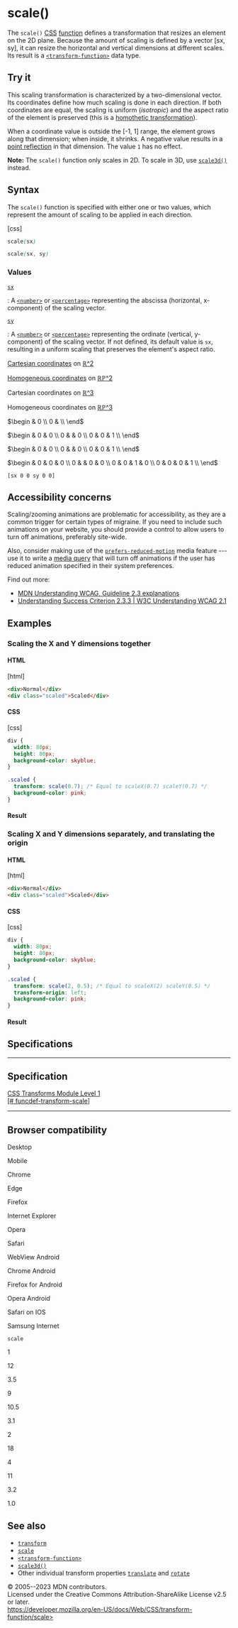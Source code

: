 scale()
=======

The `scale()` [CSS](https://developer.mozilla.org/en-US/docs/Web/CSS)
[function](css_functions.md) defines a transformation that resizes an
element on the 2D plane. Because the amount of scaling is defined by a
vector \[sx, sy\], it can resize the horizontal and vertical dimensions
at different scales. Its result is a
[`<transform-function>`](transform-function.md) data type.

Try it
------

This scaling transformation is characterized by a two-dimensional
vector. Its coordinates define how much scaling is done in each
direction. If both coordinates are equal, the scaling is uniform
(*isotropic*) and the aspect ratio of the element is preserved (this is
a [homothetic
transformation](https://en.wikipedia.org/wiki/Homothetic_transformation)).

When a coordinate value is outside the \[-1, 1\] range, the element
grows along that dimension; when inside, it shrinks. A negative value
results in a [point
reflection](https://en.wikipedia.org/wiki/Point_reflection) in that
dimension. The value `1` has no effect.

**Note:** The `scale()` function only scales in 2D. To scale in 3D, use
[`scale3d()`](scale3d.md) instead.

Syntax
------

The `scale()` function is specified with either one or two values, which
represent the amount of scaling to be applied in each direction.

[css]

```css
scale(sx)

scale(sx, sy)
```

### Values

[`sx`](#sx)

:   A [`<number>`](number.md) or [`<percentage>`](percentage.md)
    representing the abscissa (horizontal, x-component) of the scaling
    vector.

[`sy`](#sy)

:   A [`<number>`](number.md) or [`<percentage>`](percentage.md)
    representing the ordinate (vertical, y-component) of the scaling
    vector. If not defined, its default value is `sx`, resulting in a
    uniform scaling that preserves the element\'s aspect ratio.

[Cartesian coordinates](transform-function.md#cartesian_coordinates) on
[ℝ\^2](https://en.wikipedia.org/wiki/Real_coordinate_space)

[Homogeneous
coordinates](https://en.wikipedia.org/wiki/Homogeneous_coordinates) on
[ℝℙ\^2](https://en.wikipedia.org/wiki/Real_projective_plane)

Cartesian coordinates on
[ℝ\^3](https://en.wikipedia.org/wiki/Real_coordinate_space)

Homogeneous coordinates on
[ℝℙ\^3](https://en.wikipedia.org/wiki/Real_projective_space)

$\begin
 & 0 \\
0 &  \\
\end$

$\begin
 & 0 & 0 \\
0 &  & 0 \\
0 & 0 & 1 \\
\end$

$\begin
 & 0 & 0 \\
0 &  & 0 \\
0 & 0 & 1 \\
\end$

$\begin
 & 0 & 0 & 0 \\
0 &  & 0 & 0 \\
0 & 0 & 1 & 0 \\
0 & 0 & 0 & 1 \\
\end$

`[sx 0 0 sy 0 0]`

Accessibility concerns
----------------------

Scaling/zooming animations are problematic for accessibility, as they
are a common trigger for certain types of migraine. If you need to
include such animations on your website, you should provide a control to
allow users to turn off animations, preferably site-wide.

Also, consider making use of the
[`prefers-reduced-motion`](prefers-reduced-motion.md) media
feature --- use it to write a [media query](css_media_queries.md) that
will turn off animations if the user has reduced animation specified in
their system preferences.

Find out more:

- [MDN Understanding WCAG, Guideline 2.3
    explanations](https://developer.mozilla.org/en-US/docs/Web/Accessibility/Understanding_WCAG/Operable#guideline_2.3_%e2%80%94_seizures_and_physical_reactions_do_not_design_content_in_a_way_that_is_known_to_cause_seizures_or_physical_reactions)
- [Understanding Success Criterion 2.3.3 \| W3C Understanding WCAG
    2.1](https://www.w3.org/WAI/WCAG21/Understanding/animation-from-interactions)

Examples
--------

### Scaling the X and Y dimensions together

#### HTML

[html]

```html
<div>Normal</div>
<div class="scaled">Scaled</div>
```

#### CSS

[css]

```css
div {
  width: 80px;
  height: 80px;
  background-color: skyblue;
}

.scaled {
  transform: scale(0.7); /* Equal to scaleX(0.7) scaleY(0.7) */
  background-color: pink;
}
```

#### Result

### Scaling X and Y dimensions separately, and translating the origin

#### HTML

[html]

```html
<div>Normal</div>
<div class="scaled">Scaled</div>
```

#### CSS

[css]

```css
div {
  width: 80px;
  height: 80px;
  background-color: skyblue;
}

.scaled {
  transform: scale(2, 0.5); /* Equal to scaleX(2) scaleY(0.5) */
  transform-origin: left;
  background-color: pink;
}
```

#### Result

Specifications
--------------

  -----------------------------------------------------------------------------------------------------

Specification
  -----------------------------------------------------------------------------------------------------

  [CSS Transforms Module Level 1\
  [\#
  funcdef-transform-scale]](https://drafts.csswg.org/css-transforms/#funcdef-transform-scale)

  -----------------------------------------------------------------------------------------------------

Browser compatibility
---------------------

Desktop

Mobile

Chrome

Edge

Firefox

Internet Explorer

Opera

Safari

WebView Android

Chrome Android

Firefox for Android

Opera Android

Safari on IOS

Samsung Internet

`scale`

1

12

3.5

9

10.5

3.1

2

18

4

11

3.2

1.0

See also
--------

- [`transform`](transform.md)
- [`scale`](_Resources/Markup%20And%20Styling/css/scale.md)
- [`<transform-function>`](transform-function.md)
- [`scale3d()`](scale3d.md)
- Other individual transform properties [`translate`](_Resources/Markup%20And%20Styling/css/translate.md)
    and [`rotate`](_Resources/Markup%20And%20Styling/css/rotate.md)

© 2005--2023 MDN contributors.\
Licensed under the Creative Commons Attribution-ShareAlike License v2.5
or later.\
https://developer.mozilla.org/en-US/docs/Web/CSS/transform-function/scale>
